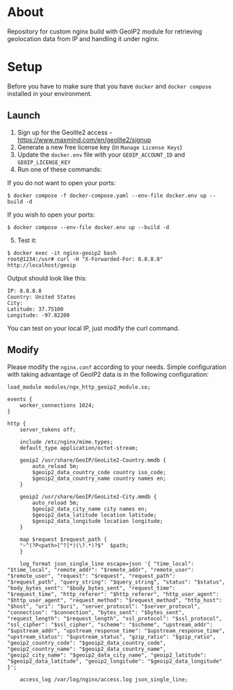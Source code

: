 # About

Repository for custom nginx build with GeoIP2 module for retrieving geolocation data from IP and handling it under nginx.

# Setup

Before you have to make sure that you have `docker` and `docker compose` installed in your environment.

## Launch

1. Sign up for the Geolite2 access - https://www.maxmind.com/en/geolite2/signup
2. Generate a new free license key (in `Manage License Keys`)
3. Update the `docker.env` file with your `GEOIP_ACCOUNT_ID` and `GEOIP_LICENSE_KEY`
4. Run one of these commands:  

If you do not want to open your ports:
```angular2html
$ docker compose -f docker-compose.yaml --env-file docker.env up --build -d
```
If you wish to open your ports:
```angular2html
$ docker compose --env-file docker.env up --build -d
```

5. Test it:
```angular2html
$ docker exec -it nginx-geoip2 bash
root@1234:/usr# curl -H "X-Forwarded-For: 8.8.8.8" http://localhost/geoip
```
Output should look like this:
```angular2html
IP: 8.8.8.8
Country: United States
City: 
Latitude: 37.75100
Longitude: -97.82200
```
You can test on your local IP, just modify the curl command. 

## Modify
Please modify the `nginx.conf` according to your needs. Simple configuration with taking advantage of GeoIP2 data is in the following configuration:

```angular2html
load_module modules/ngx_http_geoip2_module.so;

events {
    worker_connections 1024;
}

http {
    server_tokens off;

    include /etc/nginx/mime.types;
    default_type application/octet-stream;

    geoip2 /usr/share/GeoIP/GeoLite2-Country.mmdb {
        auto_reload 5m;
        $geoip2_data_country_code country iso_code;
        $geoip2_data_country_name country names en;
    }

    geoip2 /usr/share/GeoIP/GeoLite2-City.mmdb {
        auto_reload 5m;
        $geoip2_data_city_name city names en;
        $geoip2_data_latitude location latitude;
        $geoip2_data_longitude location longitude;
    }

    map $request $request_path {
    "~^(?P<path>[^?]*)(\?.*)?$"  $path;
    }

    log_format json_single_line escape=json '{ "time_local": "$time_local", "remote_addr": "$remote_addr", "remote_user": "$remote_user", "request": "$request", "request_path": "$request_path", "query_string": "$query_string", "status": "$status", "body_bytes_sent": "$body_bytes_sent", "request_time": "$request_time", "http_referer": "$http_referer", "http_user_agent": "$http_user_agent", "request_method": "$request_method", "http_host": "$host", "uri": "$uri", "server_protocol": "$server_protocol", "connection": "$connection", "bytes_sent": "$bytes_sent", "request_length": "$request_length", "ssl_protocol": "$ssl_protocol", "ssl_cipher": "$ssl_cipher", "scheme": "$scheme", "upstream_addr": "$upstream_addr", "upstream_response_time": "$upstream_response_time", "upstream_status": "$upstream_status", "gzip_ratio": "$gzip_ratio", "geoip2_country_code": "$geoip2_data_country_code", "geoip2_country_name": "$geoip2_data_country_name", "geoip2_city_name": "$geoip2_data_city_name", "geoip2_latitude": "$geoip2_data_latitude", "geoip2_longitude": "$geoip2_data_longitude" }';

    access_log /var/log/nginx/access.log json_single_line;
```